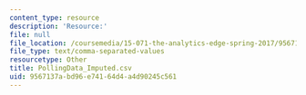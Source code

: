 ```yaml
---
content_type: resource
description: 'Resource:'
file: null
file_location: /coursemedia/15-071-the-analytics-edge-spring-2017/9567137abd96e74164d4a4d90245c561_PollingData_Imputed.csv
file_type: text/comma-separated-values
resourcetype: Other
title: PollingData_Imputed.csv
uid: 9567137a-bd96-e741-64d4-a4d90245c561
---
```

